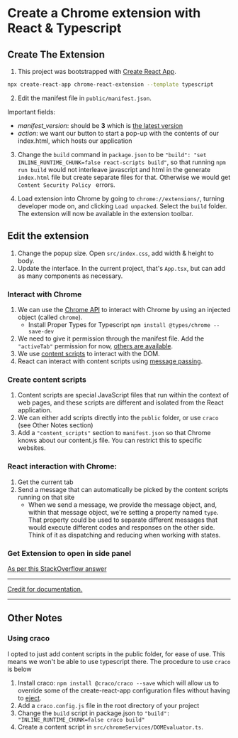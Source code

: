 # Create a Chrome extension with React & Typescript

## Create The Extension
1. This project was bootstrapped with [Create React App](https://github.com/facebook/create-react-app).

```sh
npx create-react-app chrome-react-extension --template typescript
```

2. Edit the manifest file in `public/manifest.json`.

Important fields:
- *manifest_version*: should be  **3** which is [the latest version](https://developer.chrome.com/docs/extensions/mv3/getstarted/)
- *action*: we want our button to start a pop-up with the contents of our index.html, which hosts our application

3. Change the `build` command in `package.json` to be `"build": "set INLINE_RUNTIME_CHUNK=false react-scripts build"`, so that running `npm run build` would not interleave javascript and html in the generate `index.html` file but create separate files for that. Otherwise we would get `Content Security Policy ` errors.

4. Load extension into Chrome by going to `chrome://extensions/`, turning developer mode on, and clicking `Load unpacked`. Select the `build` folder. The extension will now be available in the extension toolbar.

## Edit the extension

1. Change the popup size. Open `src/index.css`, add width & height to body.
2. Update the interface. In the current project, that's `App.tsx`, but can add as many components as necessary.

### Interact with Chrome

1. We can use the [Chrome API](https://developer.chrome.com/docs/extensions/reference/) to interact with Chrome by using an injected object (called `chrome`).
    - Install Proper Types for Typescript `npm install @types/chrome --save-dev`
2. We need to give it permission through the manifest file. Add the `"activeTab"` permission for now, [others are available](https://developer.chrome.com/docs/extensions/mv3/declare_permissions/).
3. We use [content scripts](https://developer.chrome.com/docs/extensions/mv3/content_scripts/) to interact with the DOM.
4. React can interact with content scripts using [message passing](https://developer.chrome.com/docs/extensions/mv3/messaging/).

### Create content scripts

1. Content scripts are special JavaScript files that run within the context of web pages, and these scripts are different and isolated from the React application.
2. We can either add scripts directly into the `public` folder, or use `craco` (see Other Notes section)
3. Add a `"content_scripts"` section to `manifest.json` so that Chrome knows about our content.js file. You can restrict this to specific websites.

### React interaction with Chrome:

1. Get the current tab
2. Send a message that can automatically be picked by the content scripts running on that site
    - When we send a message, we provide the message object, and, within that message object, we're setting a property named `type`. That property could be used to separate different messages that would execute different codes and responses on the other side. Think of it as dispatching and reducing when working with states.

### Get Extension to open in side panel
[As per this StackOverflow answer](https://stackoverflow.com/a/70025301/1646896)

<hr/>

[Credit for documentation.](https://blog.logrocket.com/creating-chrome-extension-react-typescript/)

<hr/>


## Other Notes

### Using craco

I opted to just add content scripts in the public folder, for ease of use. This means we won't be able to use typescript there.
The procedure to use `craco` is below
1. Install craco: `npm install @craco/craco --save` which will allow us to override some of the create-react-app configuration files without having to [eject](https://create-react-app.dev/docs/available-scripts/#npm-run-eject).
2. Add a `craco.config.js` file in the root directory of your project
3. Change the `build` script in package.json to `"build": "INLINE_RUNTIME_CHUNK=false craco build"`
4. Create a content script in `src/chromeServices/DOMEvaluator.ts`.

